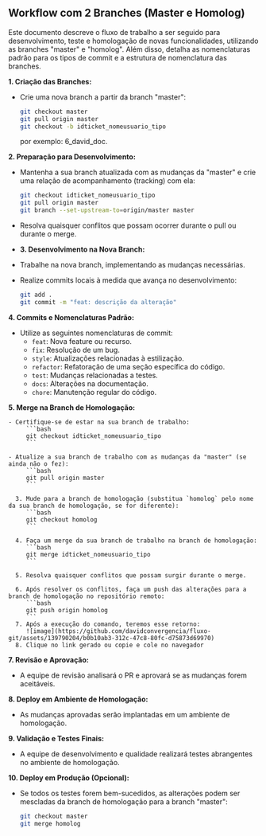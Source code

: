 ## Workflow com 2 Branches (Master e Homolog)

Este documento descreve o fluxo de trabalho a ser seguido para desenvolvimento, teste e homologação de novas funcionalidades, utilizando as branches "master" e "homolog". Além disso, detalha as nomenclaturas padrão para os tipos de commit e a estrutura de nomenclatura das branches.

**1. Criação das Branches:**
- Crie uma nova branch a partir da branch "master":
  ```bash
  git checkout master
  git pull origin master
  git checkout -b idticket_nomeusuario_tipo
  ```
  por exemplo: 6_david_doc.

**2. Preparação para Desenvolvimento:**
- Mantenha a sua branch atualizada com as mudanças da "master" e crie uma relação de acompanhamento (tracking) com ela:
  ```bash
  git checkout idticket_nomeusuario_tipo
  git pull origin master
  git branch --set-upstream-to=origin/master master
  ```
- Resolva quaisquer conflitos que possam ocorrer durante o pull ou durante o merge.

- **3. Desenvolvimento na Nova Branch:**
- Trabalhe na nova branch, implementando as mudanças necessárias.
- Realize commits locais à medida que avança no desenvolvimento:
  ```bash
  git add .
  git commit -m "feat: descrição da alteração"
  ```

**4. Commits e Nomenclaturas Padrão:**
- Utilize as seguintes nomenclaturas de commit:
  - `feat`: Nova feature ou recurso.
  - `fix`: Resolução de um bug.
  - `style`: Atualizações relacionadas à estilização.
  - `refactor`: Refatoração de uma seção específica do código.
  - `test`: Mudanças relacionadas a testes.
  - `docs`: Alterações na documentação.
  - `chore`: Manutenção regular do código.

**5. Merge na Branch de Homologação:**

    - Certifique-se de estar na sua branch de trabalho:
         ```bash
         git checkout idticket_nomeusuario_tipo
         ```
      
    - Atualize a sua branch de trabalho com as mudanças da "master" (se ainda não o fez):
         ```bash
         git pull origin master
         ```
      
      3. Mude para a branch de homologação (substitua `homolog` pelo nome da sua branch de homologação, se for diferente):
         ```bash
         git checkout homolog
         ```
      
      4. Faça um merge da sua branch de trabalho na branch de homologação:
         ```bash
         git merge idticket_nomeusuario_tipo
         ```
      
      5. Resolva quaisquer conflitos que possam surgir durante o merge.
      
      6. Após resolver os conflitos, faça um push das alterações para a branch de homologação no repositório remoto:
         ```bash
         git push origin homolog
         ```
      7. Após a execução do comando, teremos esse retorno:
         ![image](https://github.com/davidconvergencia/fluxo-git/assets/139790204/b0b10ab3-312c-47c8-80fc-d75873d69970)
      8. Clique no link gerado ou copie e cole no navegador



**7. Revisão e Aprovação:**
- A equipe de revisão analisará o PR e aprovará se as mudanças forem aceitáveis.

**8. Deploy em Ambiente de Homologação:**
- As mudanças aprovadas serão implantadas em um ambiente de homologação.

**9. Validação e Testes Finais:**
- A equipe de desenvolvimento e qualidade realizará testes abrangentes no ambiente de homologação.

**10. Deploy em Produção (Opcional):**
- Se todos os testes forem bem-sucedidos, as alterações podem ser mescladas da branch de homologação para a branch "master":
  ```bash
  git checkout master
  git merge homolog
  ```
